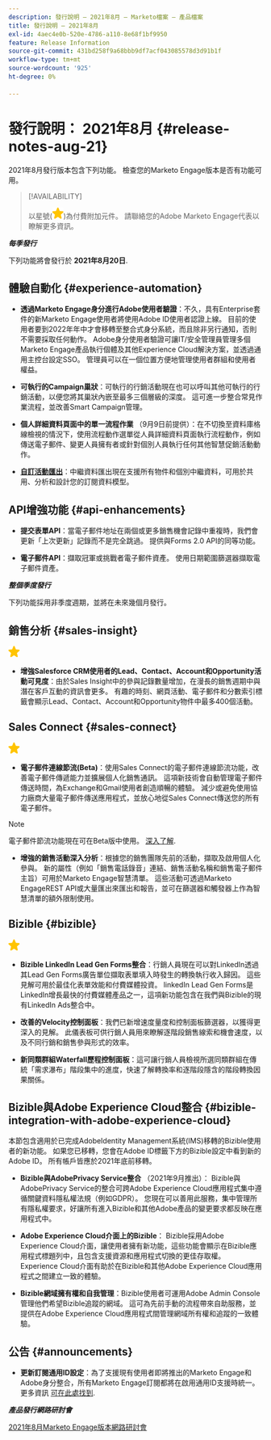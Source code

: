 ```yaml
---
description: 發行說明 — 2021年8月 — Marketo檔案 — 產品檔案
title: 發行說明 — 2021年8月
exl-id: 4aec4e0b-520e-4786-a110-8e68f1bf9950
feature: Release Information
source-git-commit: 431bd258f9a68bbb9df7acf043085578d3d91b1f
workflow-type: tm+mt
source-wordcount: '925'
ht-degree: 0%

---
```


# 發行說明： 2021年8月 {#release-notes-aug-21}

2021年8月發行版本包含下列功能。 檢查您的Marketo Engage版本是否有功能可用。

>[!AVAILABILITY]
>
>以星號(![](assets/yellow-star.png))為付費附加元件。 請聯絡您的Adobe Marketo Engage代表以瞭解更多資訊。

**_每季發行_**

下列功能將會發行於 **2021年8月20日**.

## 體驗自動化 {#experience-automation}

* **透過Marketo Engage身分進行Adobe使用者驗證**：不久，具有Enterprise套件的新Marketo Engage使用者將使用Adobe ID使用者認證上線。 目前的使用者要到2022年年中才會移轉至整合式身分系統，而且除非另行通知，否則不需要採取任何動作。 Adobe身分使用者驗證可讓IT/安全管理員管理多個Marketo Engage產品執行個體及其他Experience Cloud解決方案，並透過通用主控台設定SSO。 管理員可以在一個位置方便地管理使用者群組和使用者權益。

* **可執行的Campaign巢狀**：可執行的行銷活動現在也可以呼叫其他可執行的行銷活動，以便您將其巢狀內嵌至最多三個層級的深度。 這可進一步整合常見作業流程，並改善Smart Campaign管理。

* **個人詳細資料頁面中的單一流程作業** （9月9日前提供）：在不切換至資料庫格線檢視的情況下，使用流程動作選單從人員詳細資料頁面執行流程動作，例如傳送電子郵件、變更人員擁有者或針對個別人員執行任何其他智慧促銷活動動作。

* **[自訂活動匯出](/help/marketo/product-docs/administration/marketo-custom-activities/custom-activity-metadata-export.md)**：中繼資料匯出現在支援所有物件和個別中繼資料，可用於共用、分析和設計您的訂閱資料模型。

## API增強功能 {#api-enhancements}

* **提交表單API**：當電子郵件地址在兩個或更多銷售機會記錄中重複時，我們會更新「上次更新」記錄而不是完全跳過。 提供與Forms 2.0 API的同等功能。

* **電子郵件API**：擷取冠軍或挑戰者電子郵件資產。 使用日期範圍篩選器擷取電子郵件資產。

**_整個季度發行_**

下列功能採用非季度週期，並將在未來幾個月發行。

## 銷售分析 {#sales-insight}

![（星形）](assets/yellow-star.png)

* **增強Salesforce CRM使用者的Lead、Contact、Account和Opportunity活動可見度**：由於Sales Insight中的參與記錄數量增加，在漫長的銷售週期中與潛在客戶互動的資訊會更多。 有趣的時刻、網頁活動、電子郵件和分數索引標籤會顯示Lead、Contact、Account和Opportunity物件中最多400個活動。

## Sales Connect {#sales-connect}

![（星形）](assets/yellow-star.png)

* **電子郵件連線節流(Beta)**：使用Sales Connect的電子郵件連線節流功能，改善電子郵件傳遞能力並擴展個人化銷售通訊。 這項新技術會自動管理電子郵件傳送時間，為Exchange和Gmail使用者創造順暢的體驗。 減少或避免使用協力廠商大量電子郵件傳送應用程式，並放心地從Sales Connect傳送您的所有電子郵件。

>[!NOTE]
>
>電子郵件節流功能現在可在Beta版中使用。 [深入了解](/help/marketo/product-docs/marketo-sales-connect/email/email-delivery/email-connection-throttling.md).

* **增強的銷售活動深入分析**：根據您的銷售團隊先前的活動，擷取及啟用個人化參與。 新的屬性（例如「銷售電話錄音」連結、銷售活動名稱和銷售電子郵件主旨）可用於Marketo Engage智慧清單。  這些活動可透過Marketo EngageREST API或大量匯出來匯出和報告，並可在篩選器和觸發器上作為智慧清單的額外限制使用。

## Bizible {#bizible}

![](assets/yellow-star.png)

* **Bizible LinkedIn Lead Gen Forms整合**：行銷人員現在可以對LinkedIn透過其Lead Gen Forms廣告單位擷取表單填入時發生的轉換執行收入歸因。 這些見解可用於最佳化表單效能和付費媒體投資。 linkedIn Lead Gen Forms是LinkedIn增長最快的付費媒體產品之一，這項新功能包含在我們與Bizible的現有LinkedIn Ads整合中。

* **改善的Velocity控制面板**：我們已新增速度量度和控制面板篩選器，以獲得更深入的見解。 此儀表板可供行銷人員用來瞭解逐階段銷售線索和機會速度，以及不同行銷和銷售參與形式的效率。

* **新同類群組Waterfall歷程控制面板**：這可讓行銷人員檢視所選同類群組在傳統「需求瀑布」階段集中的進度，快速了解轉換率和逐階段隱含的階段轉換因果關係。

## Bizible與Adobe Experience Cloud整合 {#bizible-integration-with-adobe-experience-cloud}

本節包含適用於已完成AdobeIdentity Management系統(IMS)移轉的Bizible使用者的新功能。 如果您已移轉，您會在Adobe ID標籤下方的Bizible設定中看到新的Adobe ID。 所有帳戶皆應於2021年底前移轉。

* **Bizible與AdobePrivacy Service整合** （2021年9月推出）： Bizible與AdobePrivacy Service的整合可跨Adobe Experience Cloud應用程式集中遵循關鍵資料隱私權法規（例如GDPR）。 您現在可以善用此服務，集中管理所有隱私權要求，好讓所有進入Bizible和其他Adobe產品的變更要求都反映在應用程式中。

* **Adobe Experience Cloud介面上的Bizible**： Bizible採用Adobe Experience Cloud介面，讓使用者擁有新功能，這些功能會顯示在Bizible應用程式標題列中，且包含支援資源和應用程式切換的更佳存取權。 Experience Cloud介面有助於在Bizible和其他Adobe Experience Cloud應用程式之間建立一致的體驗。

* **Bizible網域擁有權和自我管理**：Bizible使用者可運用Adobe Admin Console管理他們希望Bizible追蹤的網域。 這可為先前手動的流程帶來自助服務，並提供在Adobe Experience Cloud應用程式間管理網域所有權和追蹤的一致體驗。

## 公告 {#announcements}

* **更新訂閱通用ID設定**：為了支援現有使用者即將推出的Marketo Engage和Adobe身分整合，所有Marketo Engage訂閱都將在啟用通用ID支援時統一。 更多資訊 [可在此處找到](/help/marketo/product-docs/administration/settings/using-a-universal-id-for-subscription-login.md).

**_產品發行網路研討會_**

[2021年8月Marketo Engage版本網路研討會](https://engage.marketo.com/August21_Release_Webinar.html)
